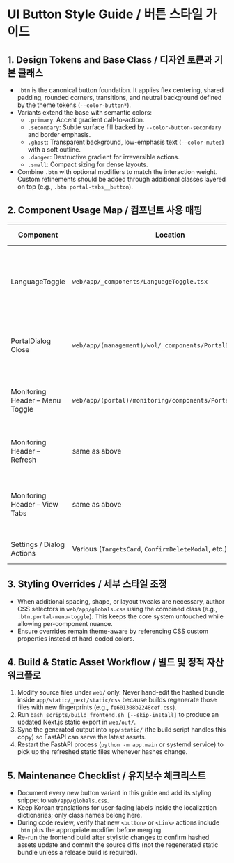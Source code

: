 # UI Button Style Guide / 버튼 스타일 가이드

## 1. Design Tokens and Base Class / 디자인 토큰과 기본 클래스
- `.btn` is the canonical button foundation. It applies flex centering, shared padding, rounded corners, transitions, and neutral background defined by the theme tokens (`--color-button*`).
- Variants extend the base with semantic colors:
  - `.primary`: Accent gradient call-to-action.
  - `.secondary`: Subtle surface fill backed by `--color-button-secondary` and border emphasis.
  - `.ghost`: Transparent background, low-emphasis text (`--color-muted`) with a soft outline.
  - `.danger`: Destructive gradient for irreversible actions.
  - `.small`: Compact sizing for dense layouts.
- Combine `.btn` with optional modifiers to match the interaction weight. Custom refinements should be added through additional classes layered on top (e.g., `.btn portal-tabs__button`).

## 2. Component Usage Map / 컴포넌트 사용 매핑
| Component | Location | Applied Classes | Notes |
| --- | --- | --- | --- |
| LanguageToggle | `web/app/_components/LanguageToggle.tsx` | `btn language-toggle` | Pill-shaped toggle that inherits shared focus/hover behavior while preserving the locale badge look via `.language-toggle` overrides. |
| PortalDialog Close | `web/app/(management)/wol/_components/PortalDialog.tsx` | `btn secondary portal-dialog__close` | Uses the secondary fill for non-destructive dismissal with tighter padding defined in CSS. |
| Monitoring Header – Menu Toggle | `web/app/(portal)/monitoring/components/PortalHeader.tsx` | `btn ghost portal-menu-toggle` | Ghost variant keeps the control lightweight; the custom class realigns spacing and background. |
| Monitoring Header – Refresh | same as above | `btn ghost portal-tabs__button portal-tabs__button--refresh` | Shares the tab button styling but zeroes padding for the icon-sized refresh control. |
| Monitoring Header – View Tabs | same as above | `btn ghost portal-tabs__button` (+`active` state) | Each tab now participates in the unified hover/focus styling while `.portal-tabs__button.active` signals selection. |
| Settings / Dialog Actions | Various (`TargetsCard`, `ConfirmDeleteModal`, etc.) | Existing `.btn` combinations | Review new variants here when adding or updating actions. |

## 3. Styling Overrides / 세부 스타일 조정
- When additional spacing, shape, or layout tweaks are necessary, author CSS selectors in `web/app/globals.css` using the combined class (e.g., `.btn.portal-menu-toggle`). This keeps the core system untouched while allowing per-component nuance.
- Ensure overrides remain theme-aware by referencing CSS custom properties instead of hard-coded colors.

## 4. Build & Static Asset Workflow / 빌드 및 정적 자산 워크플로
1. Modify source files under `web/` only. Never hand-edit the hashed bundle inside `app/static/_next/static/css` because builds regenerate those files with new fingerprints (e.g., `fe601308b2248cef.css`).
2. Run `bash scripts/build_frontend.sh [--skip-install]` to produce an updated Next.js static export in `web/out/`.
3. Sync the generated output into `app/static/` (the build script handles this copy) so FastAPI can serve the latest assets.
4. Restart the FastAPI process (`python -m app.main` or systemd service) to pick up the refreshed static files whenever hashes change.

## 5. Maintenance Checklist / 유지보수 체크리스트
- Document every new button variant in this guide and add its styling snippet to `web/app/globals.css`.
- Keep Korean translations for user-facing labels inside the localization dictionaries; only class names belong here.
- During code review, verify that new `<button>` or `<Link>` actions include `.btn` plus the appropriate modifier before merging.
- Re-run the frontend build after stylistic changes to confirm hashed assets update and commit the source diffs (not the regenerated static bundle unless a release build is required).

